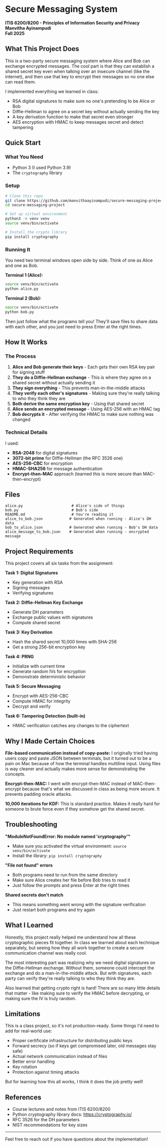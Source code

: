 # Secure Messaging System

**ITIS 6200/8200 - Principles of Information Security and Privacy**  
**Manvitha Ayinampudi**  
**Fall 2025**

## What This Project Does

This is a two-party secure messaging system where Alice and Bob can exchange encrypted messages. The cool part is that they can establish a shared secret key even when talking over an insecure channel (like the internet), and then use that key to encrypt their messages so no one else can read them.

I implemented everything we learned in class:
- RSA digital signatures to make sure no one's pretending to be Alice or Bob
- Diffie-Hellman to agree on a secret key without actually sending the key
- A key derivation function to make that secret even stronger
- AES encryption with HMAC to keep messages secret and detect tampering

## Quick Start

### What You Need
- Python 3 (I used Python 3.9)
- The `cryptography` library

### Setup

```bash
# Clone this repo
git clone https://github.com/manvithaayinampudi/secure-messaging-project.git
cd secure-messaging-project

# Set up virtual environment
python3 -m venv venv
source venv/bin/activate

# Install the crypto library
pip install cryptography
```

### Running It

You need two terminal windows open side by side. Think of one as Alice and one as Bob.

**Terminal 1 (Alice):**
```bash
source venv/bin/activate
python alice.py
```

**Terminal 2 (Bob):**
```bash
source venv/bin/activate
python bob.py
```

Then just follow what the programs tell you! They'll save files to share data with each other, and you just need to press Enter at the right times.

## How It Works

### The Process

1. **Alice and Bob generate their keys** - Each gets their own RSA key pair for signing stuff
2. **They do a Diffie-Hellman exchange** - This is where they agree on a shared secret without actually sending it
3. **They sign everything** - This prevents man-in-the-middle attacks
4. **They verify each other's signatures** - Making sure they're really talking to who they think they are
5. **Both derive the same encryption key** - Using that shared secret
6. **Alice sends an encrypted message** - Using AES-256 with an HMAC tag
7. **Bob decrypts it** - After verifying the HMAC to make sure nothing was changed

### Technical Details

I used:
- **RSA-2048** for digital signatures
- **3072-bit prime** for Diffie-Hellman (the RFC 3526 one)
- **AES-256-CBC** for encryption
- **HMAC-SHA256** for message authentication
- **Encrypt-then-MAC** approach (learned this is more secure than MAC-then-encrypt)

## Files

```
alice.py                      # Alice's side of things
bob.py                        # Bob's side
README.md                     # You're reading it
alice_to_bob.json            # Generated when running - Alice's DH data
bob_to_alice.json            # Generated when running - Bob's DH data
alice_message_to_bob.json    # Generated when running - encrypted message
```

## Project Requirements

This project covers all six tasks from the assignment:

**Task 1: Digital Signatures**
- Key generation with RSA
- Signing messages
- Verifying signatures

**Task 2: Diffie-Hellman Key Exchange**
- Generate DH parameters
- Exchange public values with signatures
- Compute shared secret

**Task 3: Key Derivation**
- Hash the shared secret 10,000 times with SHA-256
- Get a strong 256-bit encryption key

**Task 4: PRNG**
- Initialize with current time
- Generate random IVs for encryption
- Demonstrate deterministic behavior

**Task 5: Secure Messaging**
- Encrypt with AES-256-CBC
- Compute HMAC for integrity
- Decrypt and verify

**Task 6: Tampering Detection (built-in)**
- HMAC verification catches any changes to the ciphertext

## Why I Made Certain Choices

**File-based communication instead of copy-paste:**
I originally tried having users copy and paste JSON between terminals, but it turned out to be a pain on Mac because of how the terminal handles multiline input. Using files is way cleaner and actually makes more sense for demonstrating the concepts.

**Encrypt-then-MAC:**
I went with encrypt-then-MAC instead of MAC-then-encrypt because that's what we discussed in class as being more secure. It prevents padding oracle attacks.

**10,000 iterations for KDF:**
This is standard practice. Makes it really hard for someone to brute force even if they somehow get the shared secret.

## Troubleshooting

**"ModuleNotFoundError: No module named 'cryptography'"**
- Make sure you activated the virtual environment: `source venv/bin/activate`
- Install the library: `pip install cryptography`

**"File not found" errors**
- Both programs need to run from the same directory
- Make sure Alice creates her file before Bob tries to read it
- Just follow the prompts and press Enter at the right times

**Shared secrets don't match**
- This means something went wrong with the signature verification
- Just restart both programs and try again

## What I Learned

Honestly, this project really helped me understand how all these cryptographic pieces fit together. In class we learned about each technique separately, but seeing how they all work together to create a secure communication channel was really cool.

The most interesting part was realizing why we need digital signatures on the Diffie-Hellman exchange. Without them, someone could intercept the exchange and do a man-in-the-middle attack. But with signatures, each party can verify they're really talking to who they think they are.

Also learned that getting crypto right is hard! There are so many little details that matter - like making sure to verify the HMAC before decrypting, or making sure the IV is truly random.

## Limitations

This is a class project, so it's not production-ready. Some things I'd need to add for real-world use:
- Proper certificate infrastructure for distributing public keys
- Forward secrecy (so if keys get compromised later, old messages stay safe)
- Actual network communication instead of files
- Better error handling
- Key rotation
- Protection against timing attacks

But for learning how this all works, I think it does the job pretty well!

## References

- Course lectures and notes from ITIS 6200/8200
- Python cryptography library docs: https://cryptography.io/
- RFC 3526 for the DH parameters
- NIST recommendations for key sizes

---

Feel free to reach out if you have questions about the implementation!
